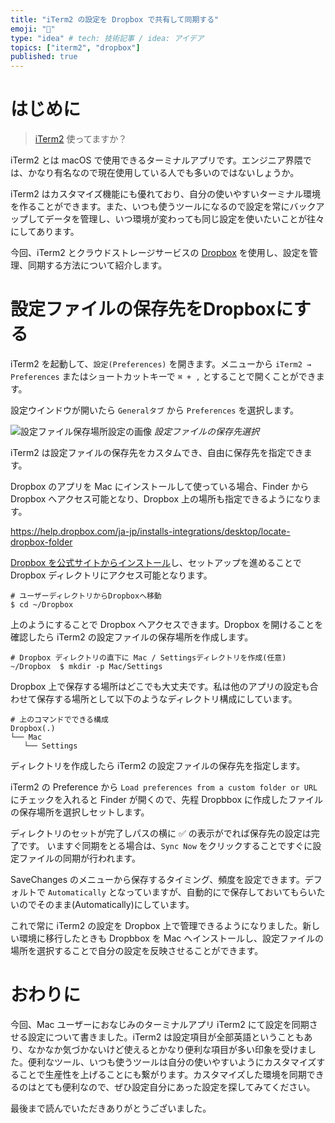 ```yaml
---
title: "iTerm2 の設定を Dropbox で共有して同期する"
emoji: "📁"
type: "idea" # tech: 技術記事 / idea: アイデア
topics: ["iterm2", "dropbox"]
published: true
---
```


# はじめに

> [iTerm2](https://iterm2.com/) 使ってますか？

iTerm2 とは macOS で使用できるターミナルアプリです。エンジニア界隈では、かなり有名なので現在使用している人でも多いのではないしょうか。

iTerm2 はカスタマイズ機能にも優れており、自分の使いやすいターミナル環境を作ることができます。また、いつも使うツールになるので設定を常にバックアップしてデータを管理し、いつ環境が変わっても同じ設定を使いたいことが往々にしてあります。

今回、iTerm2 とクラウドストレージサービスの [Dropbox](https://www.dropbox.com/ja/) を使用し、設定を管理、同期する方法について紹介します。

# 設定ファイルの保存先をDropboxにする

iTerm2 を起動して、`設定(Preferences)` を開きます。メニューから `iTerm2 → Preferences` またはショートカットキーで `⌘ + ,` とすることで開くことができます。

設定ウインドウが開いたら `Generalタブ` から `Preferences` を選択します。

![設定ファイル保存場所設定の画像](https://storage.googleapis.com/zenn-user-upload/c18c98bb50725c47100a6202.png)
*設定ファイルの保存先選択*

iTerm2 は設定ファイルの保存先をカスタムでき、自由に保存先を指定できます。

Dropbox のアプリを Mac にインストールして使っている場合、Finder から Dropbox へアクセス可能となり、Dropbox 上の場所も指定できるようになります。

https://help.dropbox.com/ja-jp/installs-integrations/desktop/locate-dropbox-folder

[Dropbox を公式サイトからインストール](https://www.dropbox.com/install)し、セットアップを進めることで Dropbox ディレクトリにアクセス可能となります。

```shell
# ユーザーディレクトリからDropboxへ移動
$ cd ~/Dropbox
```

上のようにすることで Dropbox へアクセスできます。Dropbox を開けることを確認したら iTerm2 の設定ファイルの保存場所を作成します。

```shell
# Dropbox ディレクトリの直下に Mac / Settingsディレクトリを作成(任意)
~/Dropbox  $ mkdir -p Mac/Settings
```

Dropbox 上で保存する場所はどこでも大丈夫です。私は他のアプリの設定も合わせて保存する場所として以下のようなディレクトリ構成にしています。

```shell
# 上のコマンドでできる構成
Dropbox(.)
└── Mac
   └── Settings
```
ディレクトリを作成したら iTerm2 の設定ファイルの保存先を指定します。

iTerm2 の Preference から `Load preferences from a custom folder or URL` にチェックを入れると Finder が開くので、先程 Dropbbox に作成したファイルの保存場所を選択しセットします。

ディレクトリのセットが完了しパスの横に ✅ の表示がでれば保存先の設定は完了です。
いますぐ同期をとる場合は、`Sync Now` をクリックすることですぐに設定ファイルの同期が行われます。

SaveChanges のメニューから保存するタイミング、頻度を設定できます。デフォルトで `Automatically` となっていますが、自動的にで保存しておいてもらいたいのでそのまま(Automatically)にしています。

これで常に iTerm2 の設定を Dropbox 上で管理できるようになりました。新しい環境に移行したときも Dropbbox を Mac へインストールし、設定ファイルの場所を選択することで自分の設定を反映させることができます。

# おわりに

今回、Mac ユーザーにおなじみのターミナルアプリ iTerm2 にて設定を同期させる設定について書きました。iTerm2 は設定項目が全部英語ということもあり、なかなか気づかないけど使えるとかなり便利な項目が多い印象を受けました。便利なツール、いつも使うツールは自分の使いやすいようにカスタマイズすることで生産性を上げることにも繋がります。カスタマイズした環境を同期できるのはとても便利なので、ぜひ設定自分にあった設定を探してみてください。

最後まで読んでいただきありがとうございました。